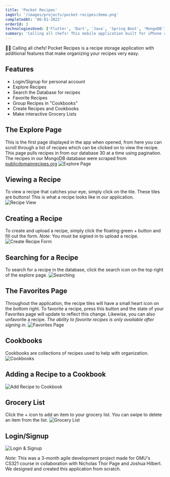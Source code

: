 ```yaml
---
title: 'Pocket Recipes'
imgUrl: '/images/projects/pocket-recipes/demo.png'
completedAt: '06-01-2022'
orderId: 3
technologiesUsed: ['Flutter', 'Dart', 'Java', 'Spring Boot', 'MongoDB']
summary: 'Calling all chefs! This mobile application built for iPhone and Android has many features for people like you. Explore recipes and organize them in cookbooks.'
---
```


👨‍🍳 Calling all chefs! Pocket Recipes is a recipe storage application with additional features that make organizing your recipes very easy.

## Features

- Login/Signup for personal account
- Explore Recipes
- Search the Database for recipes
- Favorite Recipes
- Group Recipes in "Cookbooks"
- Create Recipes and Cookbooks
- Make interactive Grocery Lists

## The Explore Page

This is the first page displayed in the app when opened, from here you can scroll through a list of recipes which can be clicked on to view the recipe. This page pulls recipes in from our database 30 at a time using pagination. The recipes in our MongoDB database were scraped from [publicdomainrecipes.org](https://publicdomainrecipes.org/)
![Explore Page](/images/projects/pocket-recipes/explore-page.png)

## Viewing a Recipe

To view a recipe that catches your eye, simply click on the tile. These tiles are buttons! This is what a recipe looks like in our application.
![Recipe View](/images/projects/pocket-recipes/recipe-view.png)

## Creating a Recipe

To create and upload a recipe, simply click the floating green + button and fill out the form. _Note_: You must be signed in to upload a recipe.
![Create Recipe Form](/images/projects/pocket-recipes/recipe-form.png)

## Searching for a Recipe

To search for a recipe in the database, click the search icon on the top right of the explore page.
![Searching](/images/projects/pocket-recipes/search.png)

## The Favorites Page

Throughout the application, the recipe tiles will have a small heart icon on the bottom right. To favorite a recipe, press this button and the state of your Favorites page will update to reflect this change. Likewise, you can also unfavorite a recipe. _The ability to favorite recipes is only available after signing in._
![Favorites Page](/images/projects/pocket-recipes/favorites.png)

## Cookbooks

Cookbooks are collections of recipes used to help with organization.
![Cookbooks](/images/projects/pocket-recipes/cookbooks.png)

## Adding a Recipe to a Cookbook

![Add Recipe to Cookbook](/images/projects/pocket-recipes/add-recipe-to-cookbook.png)

## Grocery List

Click the + icon to add an item to your grocery list. You can swipe to delete an item from the list.
![Grocery List](/images/projects/pocket-recipes/grocery-list.png)

## Login/Signup

![Login & Signup](/images/projects/pocket-recipes/login-signup.png)

_Note_: This was a 3-month agile development project made for GMU's CS321 course in collaboration with Nicholas Thor Page and Joshua Hilbert. We designed and created this application from scratch.
